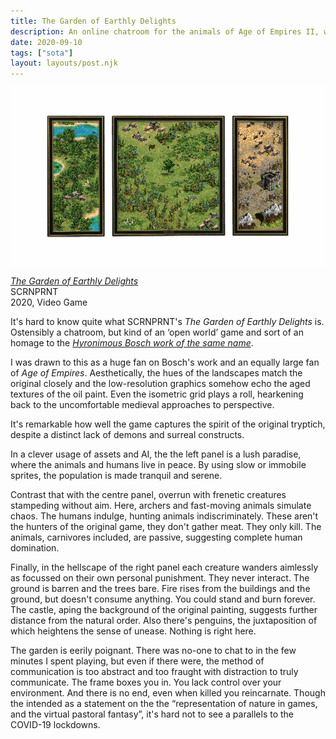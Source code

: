 ```yaml
---
title: The Garden of Earthly Delights
description: An online chatroom for the animals of Age of Empires II, with a contemptuous twist.
date: 2020-09-10
tags: ["sota"]
layout: layouts/post.njk
---
```


![A typical scene from The Garden of Earthly Delights, where animals and people inhabit three low-resolution landscapes: a paradise, a savannah and a hellscape](/img/garden-of-earthly-delights.gif)

[<cite>The Garden of Earthly Delights</cite>](http://scrnprnt.ca/EarthlyDelightsPresskit.html)  
SCRNPRNT  
2020, Video Game

It's hard to know quite what SCRNPRNT's <cite>The Garden of Earthly Delights</cite> is.
Ostensibly a chatroom,
but kind of an ‘open world’ game
and sort of an homage to the [<cite>Hyronimous Bosch work of the same name</cite>](https://www.museodelprado.es/en/the-collection/art-work/the-garden-of-earthly-delights/02388242-6d6a-4e9e-a992-e1311eab3609).

I was drawn to this as a huge fan on Bosch's work and an equally large fan of <cite>Age of Empires</cite>.
Aesthetically,
the hues of the landscapes match the original closely
and the low-resolution graphics somehow echo the aged textures of the oil paint.
Even the isometric grid plays a roll,
hearkening back to the uncomfortable medieval approaches to perspective.

It's remarkable how well the game captures the spirit of the original tryptich,
despite a distinct lack of demons and surreal constructs.

In a clever usage of assets and AI,
the the left panel is a lush paradise,
where the animals and humans live in peace.
By using slow or immobile sprites,
the population is made tranquil and serene.

Contrast that with the centre panel,
overrun with frenetic creatures stampeding without aim.
Here, archers and fast-moving animals simulate chaos.
The humans indulge,
hunting animals indiscriminately.
These aren't the hunters of the original game,
they don't gather meat.
They only kill.
The animals,
carnivores included,
are passive,
suggesting complete human domination.

Finally,
in the hellscape of the right panel each creature wanders aimlessly
as focussed on their own personal punishment.
They never interact.
The ground is barren and the trees bare.
Fire rises from the buildings and the ground,
but doesn't consume anything.
You could stand and burn forever.
The castle,
aping the background of the original painting,
suggests further distance from the natural order.
Also there's penguins,
the juxtaposition of which heightens the sense of unease.
Nothing is right here.

The garden is eerily poignant.
There was no-one to chat to in the few minutes I spent playing,
but even if there were,
the method of communication is too abstract
and too fraught with distraction to truly communicate.
The frame boxes you in.
You lack control over your environment.
And there is no end, even when killed you reincarnate.
Though the intended as a statement on the the
“representation of nature in games, and the virtual pastoral fantasy”,
it's hard not to see a parallels to the COVID-19 lockdowns.
